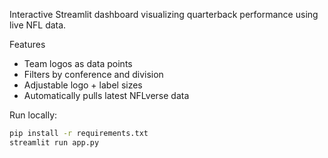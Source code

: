 Interactive Streamlit dashboard visualizing quarterback performance using live NFL data.

Features
- Team logos as data points  
- Filters by conference and division  
- Adjustable logo + label sizes  
- Automatically pulls latest NFLverse data

Run locally:
```bash
pip install -r requirements.txt
streamlit run app.py
